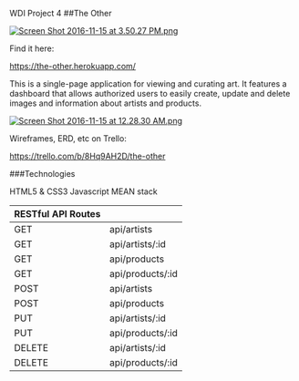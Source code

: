 WDI Project 4
##The Other

[![Screen Shot 2016-11-15 at 3.50.27 PM.png](https://s12.postimg.org/ph64tjfgt/Screen_Shot_2016_11_15_at_3_50_27_PM.png)](https://postimg.org/image/jg8fwgsuh/)

Find it here: 

https://the-other.herokuapp.com/

This is a single-page application for viewing and curating art. It features a dashboard that allows authorized users to easily create, update and delete images and information about artists and products. 

[![Screen Shot 2016-11-15 at 12.28.30 AM.png](https://s15.postimg.org/uqr0uzjnf/Screen_Shot_2016_11_15_at_12_28_30_AM.png)](https://postimg.org/image/5kq2o5id3/)

Wireframes, ERD, etc on Trello:

https://trello.com/b/8Hq9AH2D/the-other 

###Technologies 

HTML5 & CSS3
Javascript
MEAN stack 


| RESTful API Routes   | |
| --------|-----------| 
| GET   | api/artists    |
| GET   | api/artists/:id    |
| GET    | api/products |
| GET    | api/products/:id |
| POST   | api/artists
| POST   | api/products
| PUT   | api/artists/:id |
| PUT   | api/products/:id |
| DELETE | api/artists/:id  |
| DELETE | api/products/:id  |
